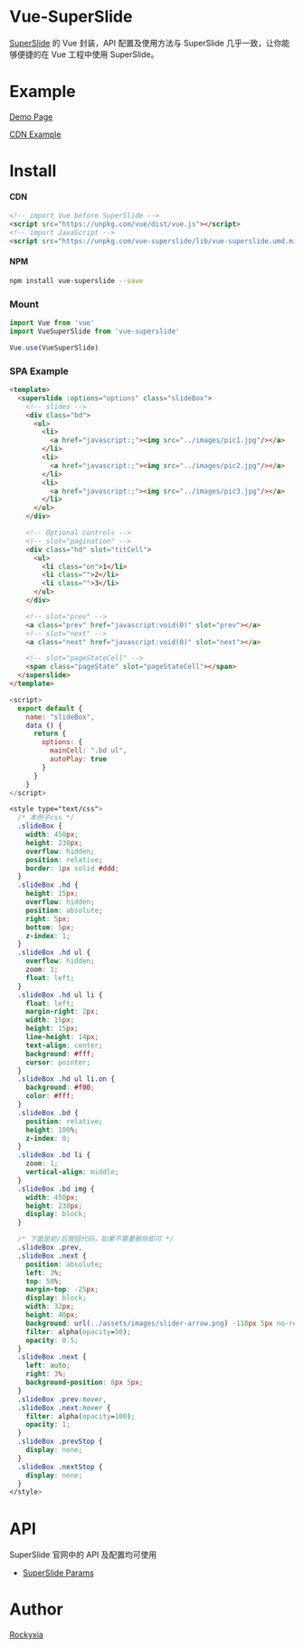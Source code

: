 # Vue-SuperSlide

[SuperSlide](http://www.superslide2.com/) 的 Vue 封装，API 配置及使用方法与 SuperSlide 几乎一致，让你能够便捷的在 Vue 工程中使用 SuperSlide。

# Example

[Demo Page](http://rockyxia.github.io/vue-superslide)

[CDN Example](https://codepen.io/pen/qgzqme)

# Install

#### CDN

```html
<!-- import Vue before SuperSlide -->
<script src="https://unpkg.com/vue/dist/vue.js"></script>
<!-- import JavaScript -->
<script src="https://unpkg.com/vue-superslide/lib/vue-superslide.umd.min.js"></script>
```

#### NPM

```bash
npm install vue-superslide --save
```

### Mount

```javascript
import Vue from 'vue'
import VueSuperSlide from 'vue-superslide'

Vue.use(VueSuperSlide)
```

### SPA Example

```html
<template>
  <superslide :options="options" class="slideBox">
    <!-- slides -->
    <div class="bd">
      <ul>
        <li>
          <a href="javascript:;"><img src="../images/pic1.jpg"/></a>
        </li>
        <li>
          <a href="javascript:;"><img src="../images/pic2.jpg"/></a>
        </li>
        <li>
          <a href="javascript:;"><img src="../images/pic3.jpg"/></a>
        </li>
      </ul>
    </div>

    <!-- Optional controls -->
    <!-- slot="pagination" -->
    <div class="hd" slot="titCell">
      <ul>
        <li class="on">1</li>
        <li class="">2</li>
        <li class="">3</li>
      </ul>
    </div>

    <!-- slot="prev" -->
    <a class="prev" href="javascript:void(0)" slot="prev"></a>
    <!-- slot="next" -->
    <a class="next" href="javascript:void(0)" slot="next"></a>

    <!-- slot="pageStateCell" -->
    <span class="pageState" slot="pageStateCell"></span>
  </superslide>
</template>
```

```javascript
<script>
  export default {
    name: "slideBox",
    data () {
      return {
        options: {
          mainCell: ".bd ul",
          autoPlay: true
        }
      }
    }
</script>
```

```css
<style type="text/css">
  /* 本例子css */
  .slideBox {
    width: 450px;
    height: 230px;
    overflow: hidden;
    position: relative;
    border: 1px solid #ddd;
  }
  .slideBox .hd {
    height: 15px;
    overflow: hidden;
    position: absolute;
    right: 5px;
    bottom: 5px;
    z-index: 1;
  }
  .slideBox .hd ul {
    overflow: hidden;
    zoom: 1;
    float: left;
  }
  .slideBox .hd ul li {
    float: left;
    margin-right: 2px;
    width: 15px;
    height: 15px;
    line-height: 14px;
    text-align: center;
    background: #fff;
    cursor: pointer;
  }
  .slideBox .hd ul li.on {
    background: #f00;
    color: #fff;
  }
  .slideBox .bd {
    position: relative;
    height: 100%;
    z-index: 0;
  }
  .slideBox .bd li {
    zoom: 1;
    vertical-align: middle;
  }
  .slideBox .bd img {
    width: 450px;
    height: 230px;
    display: block;
  }

  /* 下面是前/后按钮代码，如果不需要删除即可 */
  .slideBox .prev,
  .slideBox .next {
    position: absolute;
    left: 3%;
    top: 50%;
    margin-top: -25px;
    display: block;
    width: 32px;
    height: 40px;
    background: url(../assets/images/slider-arrow.png) -110px 5px no-repeat;
    filter: alpha(opacity=50);
    opacity: 0.5;
  }
  .slideBox .next {
    left: auto;
    right: 3%;
    background-position: 8px 5px;
  }
  .slideBox .prev:hover,
  .slideBox .next:hover {
    filter: alpha(opacity=100);
    opacity: 1;
  }
  .slideBox .prevStop {
    display: none;
  }
  .slideBox .nextStop {
    display: none;
  }
</style>
```

# API

SuperSlide 官网中的 API 及配置均可使用

- [SuperSlide Params](http://www.superslide2.com/param.html)

# Author

[Rockyxia](https://github.com/rockyxia)
